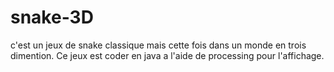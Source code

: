 # snake-3D
c'est un jeux de snake classique mais cette fois dans un monde en trois dimention. Ce jeux est coder en java a l'aide de processing pour l'affichage.
